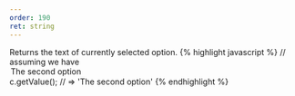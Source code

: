 ```yaml
---
order: 190
ret: string
---
```

Returns the text of currently selected option.
{% highlight javascript %}
// assuming we have <option value="second">The second option</option>
c.getValue(); // => 'The second option'
{% endhighlight %}